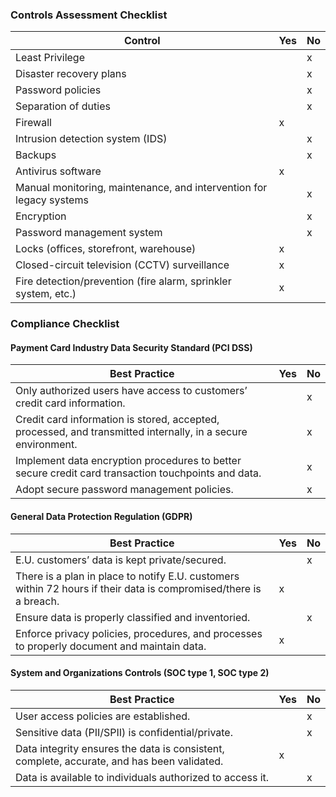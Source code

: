 ### Controls Assessment Checklist

| Control                                               | Yes | No  |
|-------------------------------------------------------|-----|-----|
| Least Privilege                                       |     |  x   |
| Disaster recovery plans                               |     |  x   |
| Password policies                                     |     | x    |
| Separation of duties                                  |     |  x   |
| Firewall                                              |  x   |     |
| Intrusion detection system (IDS)                      |     |  x   |
| Backups                                               |     |  x   |
| Antivirus software                                    |   x  |     |
| Manual monitoring, maintenance, and intervention for legacy systems |     | x    |
| Encryption                                            |     |  x   |
| Password management system                            |     |  x   |
| Locks (offices, storefront, warehouse)               | x    |     |
| Closed-circuit television (CCTV) surveillance        | x   |     |
| Fire detection/prevention (fire alarm, sprinkler system, etc.) |  x   |     |

### Compliance Checklist

#### Payment Card Industry Data Security Standard (PCI DSS)

| Best Practice                                         | Yes | No  |
|-------------------------------------------------------|-----|-----|
| Only authorized users have access to customers’ credit card information. |     |   x  |
| Credit card information is stored, accepted, processed, and transmitted internally, in a secure environment. |     |   x  |
| Implement data encryption procedures to better secure credit card transaction touchpoints and data. |     |  x   |
| Adopt secure password management policies.            |     |  x   |

#### General Data Protection Regulation (GDPR)

| Best Practice                                         | Yes | No  |
|-------------------------------------------------------|-----|-----|
| E.U. customers’ data is kept private/secured.        |     |  x   |
| There is a plan in place to notify E.U. customers within 72 hours if their data is compromised/there is a breach. |  x   |     |
| Ensure data is properly classified and inventoried.   |     |  x   |
| Enforce privacy policies, procedures, and processes to properly document and maintain data. |  x   |     |

#### System and Organizations Controls (SOC type 1, SOC type 2)

| Best Practice                                         | Yes | No  |
|-------------------------------------------------------|-----|-----|
| User access policies are established.                 |     | x    |
| Sensitive data (PII/SPII) is confidential/private.    |     |  x   |
| Data integrity ensures the data is consistent, complete, accurate, and has been validated. |  x   |     |
| Data is available to individuals authorized to access it. |     | x    |

